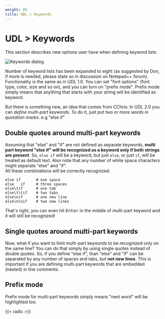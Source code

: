 ```yaml
---
weight: 85
title: UDL > Keywords
---
```


# UDL &gt; Keywords

This section describes new options user have when defining keyword lists.

![Keywords dialog](../images/keywords.png)

Number of keyword lists has been expanded to eight (as suggested by Don, if more is needed, please state so in discussion on Notepad++ forum). Functionality is the same as in UDL 1.0. You can set "font options" (font type, color, size and so on), and you can turn on "prefix mode". Prefix mode simply means that anything that starts with your string will be identified as keyword.

But there is something new, an idea that comes from CChris: In UDL 2.0 you can *define multi-part keywords*. To do it, just *put two or more words in quotation marks*. e.g "else if"

## Double quotes around multi-part keywords

Assuming that "else" and "if" are not defined as separate keywords, **multi part keyword "else if" will be recognized as a keyword only if both strings are present**. So, `else if` will be a keyword, but just `else`, or just `if`, will be treated as default text. Also note that any number of white space characters might separate "else" and "if".<br>
All these combinations will be correctly recognized:

```
else if       # one space
else   if     # three spaces
else\tif      # one tab
else\t\tif    # two tabs
else\nif      # one new line
else\n\nif    # two new lines
```

That's right, you can even hit <kbd>Enter</kbd> in the middle of multi-part keyword and it will still be recognized!

## Single quotes around multi-part keywords

Now, what if you want to limit multi-part keywords to be recognized only on the same line? You can do that simply by using single quotes instead of double quotes. So, if you define "else if", than "else" and "if" can be separated by any number of spaces and tabs, but **not new lines**. This is important if you are defining multi-part keywords that are embedded (nested) in line comments.

## Prefix mode

Prefix mode for multi-part keywords simply means "next word" will be highlighted too.

{{< radic >}}

